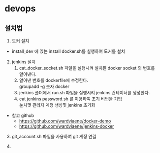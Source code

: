 # devops

## 설치법 
1. 도커 설치
- install_dev 에 있는 install docker.sh를 실행하여 도커를 설치
2. jenkins 설치  
    1. cat_docker_socket.sh 파일을 실행시켜 설치된 docker socket 의 번호를 알아낸다.  
    2. 알아낸 번호를 dockerfile에 수정한다.  
    groupadd -g 숫자 docker  
    3. jenkins 폴더에서 run.sh 파일을 실행시켜 jenkins 컨테이너를 생성한다.
    4. cat jenkins password.sh 를 이용하여 초기 비번을 기입  
    눈치껏 관리자 계정 생성및 jenkins 초기화
- 참고 github
    - https://github.com/wardviaene/docker-demo
    -  https://github.com/wardviaene/jenkins-docker

3. git_account.sh 파일을 사용하여 git 계정 연결

4. 